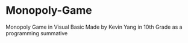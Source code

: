 Monopoly-Game
=============

Monopoly Game in Visual Basic
Made by Kevin Yang in 10th Grade as a programming summative

